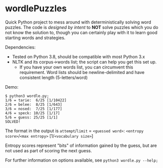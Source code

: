 # wordlePuzzles

Quick Python project to mess around with deterministically solving word puzzles.
The code is *designed by intent* to **NOT** solve puzzles which you do not know the solution to, though you can certainly play with it to learn good starting words and strategies.

Dependencies:

* Tested on Python 3.8, should be compatible with most Python 3.x
* NLTK and its corpus->words list; the script can help you get this set up.
  + If you have your own words list, you can circumvent this requirement. Word lists should be newline-delimited and have consistent length (5-letters/word)

Demo:

```
$ python3 wordle.py;
1/6 = tarie:  6/25 [1/10422]
2/6 = belee:  8/25 [1/643]
3/6 = nosed:  7/25 [1/177]
4/6 = speck: 10/25 [1/17]
5/6 = guess: 25/25 [1/1]
SOLVED!
```

The format in the output is `attempt`/`limit` = `<guessed word>`: `<entropy score>`/`<max entropy>` [1/`<vocabulary size>`]

Entropy scores represent "bits" of information gained by the guess, but are not used as part of scoring the next guess.

For further information on options available, see `python3 wordle.py --help;`
